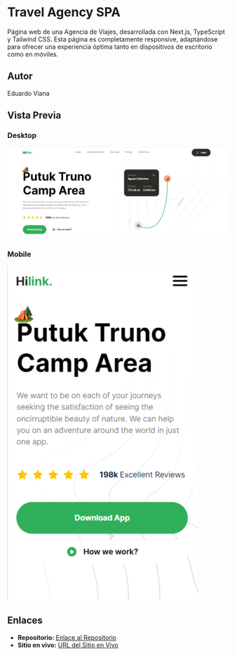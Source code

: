 # Travel Agency SPA

Página web de una Agencia de Viajes, desarrollada con Next.js, TypeScript y Tailwind CSS. Esta página es completamente responsive, adaptándose para ofrecer una experiencia óptima tanto en dispositivos de escritorio como en móviles.

## Autor
Eduardo Viana

## Vista Previa

### Desktop
![Vista de escritorio](/desktop-travel.png)

### Mobile
![Vista móvil](/mobile-travel.png)

## Enlaces

- **Repositorio:** [Enlace al Repositorio](https://github.com/eduviana/travel-spa)
- **Sitio en vivo:** [URL del Sitio en Vivo](url_del_sitio_en_vivo)